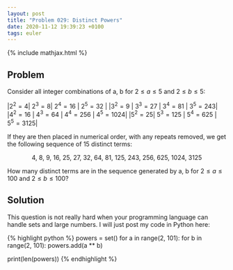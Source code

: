 ```yaml
---
layout: post
title: "Problem 029: Distinct Powers"
date: 2020-11-12 19:39:23 +0100
tags: euler
---
```


{% include mathjax.html %}

## Problem

Consider all integer combinations of a, b for $2 \leq a \leq 5$ and $2 \leq b \leq 5$:

|$2^2=4$| $2^3=8$| $2^4=16$ | $2^5=32$ |
|$3^2=9$ | $3^3=27$ | $3^4=81$ | $3^5=243$|
|$4^2=16$ | $4^3=64$ | $4^4=256$ | $4^5=1024$|
|$5^2=25$| $5^3=125$ | $5^4=625$ | $5^5=3125$|

If they are then placed in numerical order, with any repeats removed, we get the following sequence of 15 distinct terms:

<p style="text-align: center;">4, 8, 9, 16, 25, 27, 32, 64, 81, 125, 243, 256, 625, 1024, 3125</p>

How many distinct terms are in the sequence generated by a, b for $2 \leq a \leq 100$ and $2 \leq b \leq 100$?

## Solution

This question is not really hard when your programming language can handle sets and large numbers. I will just post my code in Python here:

{% highlight python %}
powers = set()
for a in range(2, 101):
    for b in range(2, 101):
        powers.add(a ** b)

print(len(powers))
{% endhighlight %}
